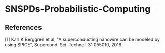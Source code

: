 # SNSPDs-Probabilistic-Computing

## References

[1] Karl K Berggren et al, "A superconducting nanowire can be modeled by using SPICE", Supercond. Sci. Technol. 31 055010, 2018.
